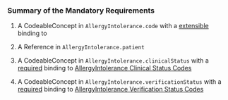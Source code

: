 
### Summary of the Mandatory Requirements



1.  A  CodeableConcept  in `AllergyIntolerance.code`
with a [extensible](http://hl7.org/fhir/R4/terminologies.html#extensible)
 binding to [](https://vsac.nlm.nih.gov/valueset/2.16.840.1.113762.1.4.1186.8/expansion)

1.  A  Reference  in `AllergyIntolerance.patient`






1.  A  CodeableConcept  in `AllergyIntolerance.clinicalStatus`
with a [required](http://hl7.org/fhir/R4/terminologies.html#required)
 binding to [AllergyIntolerance Clinical Status Codes](http://hl7.org/fhir/ValueSet/allergyintolerance-clinical)

1.  A  CodeableConcept  in `AllergyIntolerance.verificationStatus`
with a [required](http://hl7.org/fhir/R4/terminologies.html#required)
 binding to [AllergyIntolerance Verification Status Codes](http://hl7.org/fhir/ValueSet/allergyintolerance-verification)